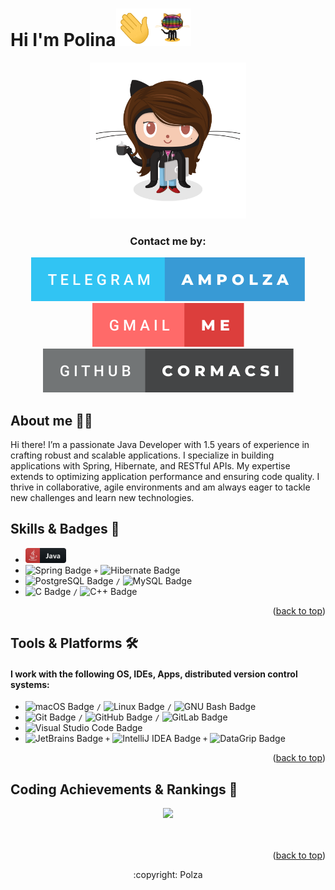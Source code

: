 <a name="readme-top"></a>

# Hi I'm Polina<img src="images/say_hi.gif" width="60px" height="60px" alt="hi"><img src="images/daftpunkcat.gif" width="60px" height="60px" alt="hi">
<div align="center">
  <a href="https://cormacsi.github.io">
    <img src="images/femalecat.png" alt="Logo" width="250" height="250">
  </a>
</div>

  <h3 align="center">Contact me by:</h3>
<div align="center">
   <a href="https://t.me/ampolza">
    <img src="images/telegram-ampolza.svg" alt="Telegram">
  </a>
  <a href="mailto:reshnikova.polina@gmail.com">
    <img src="images/gmail-me.svg" alt="Gmail">
  </a><br />
  <a href="https://github.com/cormacsi/">
    <img src="images/github-cormacsi.svg" alt="GitHub">
  </a>
</div>

## About me :woman_technologist:

Hi there! I’m a passionate Java Developer with 1.5 years of experience in crafting robust and scalable applications. I specialize in building applications with Spring, Hibernate, and RESTful APIs. My expertise extends to optimizing application performance and ensuring code quality. I thrive in collaborative, agile environments and am always eager to tackle new challenges and learn new technologies.

## Skills & Badges 🏅

*  <img src="images/java_button.svg" width="65">
* ![Spring Badge](https://img.shields.io/badge/Spring-6DB33F?logo=spring&logoColor=fff&style=flat) `+` ![Hibernate Badge](https://img.shields.io/badge/Hibernate-59666C?logo=hibernate&logoColor=fff&style=flat)
* ![PostgreSQL Badge](https://img.shields.io/badge/PostgreSQL-4169E1?logo=postgresql&logoColor=fff&style=flat) `/` ![MySQL Badge](https://img.shields.io/badge/MySQL-4479A1?logo=mysql&logoColor=fff&style=flat)
* ![C Badge](https://img.shields.io/badge/C-A8B9CC?logo=c&logoColor=fff&style=flat) `/` ![C++ Badge](https://img.shields.io/badge/C%2B%2B-00599C?logo=cplusplus&logoColor=fff&style=flat)

<p align="right">(<a href="#readme-top">back to top</a>)</p>

## Tools & Platforms 🛠️

#### I work with the following OS, IDEs, Apps, distributed version control systems:
    
* ![macOS Badge](https://img.shields.io/badge/macOS-000?logo=macos&logoColor=fff&style=flat) `/` ![Linux Badge](https://img.shields.io/badge/Linux-FCC624?logo=linux&logoColor=000&style=flat) `/` ![GNU Bash Badge](https://img.shields.io/badge/GNU%20Bash-4EAA25?logo=gnubash&logoColor=fff&style=flat)
* ![Git Badge](https://img.shields.io/badge/Git-F05032?logo=git&logoColor=fff&style=flat) `/` ![GitHub Badge](https://img.shields.io/badge/GitHub-181717?logo=github&logoColor=fff&style=flat) `/` ![GitLab Badge](https://img.shields.io/badge/GitLab-FC6D26?logo=gitlab&logoColor=fff&style=flat)
* ![Visual Studio Code Badge](https://img.shields.io/badge/Visual%20Studio%20Code-007ACC?logo=visualstudiocode&logoColor=fff&style=flat)
* ![JetBrains Badge](https://img.shields.io/badge/JetBrains-000?logo=jetbrains&logoColor=fff&style=flat) `+` ![IntelliJ IDEA Badge](https://img.shields.io/badge/IntelliJ%20IDEA-000?logo=intellijidea&logoColor=fff&style=flat) `+` ![DataGrip Badge](https://img.shields.io/badge/DataGrip-000?logo=datagrip&logoColor=fff&style=flat)

<p align="right">(<a href="#readme-top">back to top</a>)</p>

## Coding Achievements & Rankings 🎯
<div align="center">
  <img src="https://leetcard.jacoblin.cool/cormacsi?theme=nord&font=Nova%20Round"/>
</div>

<div align="center">
  <a href="https://www.codewars.com/users/Polza">
    <img src="https://www.codewars.com/users/Polza/badges/large" alt="">
  </a>
</div>

<br />
<p align="right">(<a href="#readme-top">back to top</a>)</p>

<p align="center">:copyright: Polza</p>
